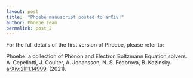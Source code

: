 ```yaml
---
layout: post
title:  "Phoebe manuscript posted to arXiv!"
author: Phoebe Team
permalink: post_2
---
```


For the full details of the first version of Phoebe, please refer to:

Phoebe: a collection of Phonon and Electron Boltzmann Equation solvers.<br>
A. Cepellotti, J. Coulter, A. Johansson, N. S. Fedorova, B. Kozinsky.<br>
[arXiv:2111.14999](https://arxiv.org/abs/2111.14999). (2021).


